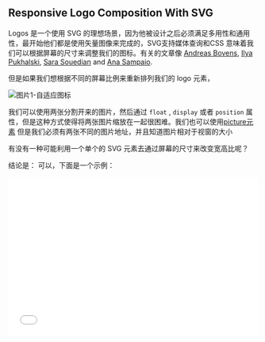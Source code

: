 ## Responsive Logo Composition With SVG


Logos 是一个使用 SVG 的理想场景，因为他被设计之后必须满足多用性和通用性，最开始他们都是使用矢量图像来完成的，SVG支持媒体查询和CSS 意味着我们可以根据屏幕的尺寸来调整我们的图标。有关的文章像 [Andreas Bovens](https://dev.opera.com/blog/how-media-queries-allow-you-to-optimize-svg-icons-for-several-sizes/), [Ilya Pukhalski](https://www.smashingmagazine.com/2014/03/rethinking-responsive-svg/), [Sara Souedian](https://tympanus.net/codrops/2014/08/19/making-svgs-responsive-with-css/) and [Ana Sampaio](http://academy.bindtuning.com/responsive-logos-with-svg/).


但是如果我们想根据不同的屏幕比例来重新排列我们的 logo  元素，

![图片1-自适应图标](https://cdn.cloudfour.com/wp-content/uploads/2016/04/exampleco-composition.png)

我们可以使用两张分割开来的图片，然后通过 ``float`` , ``display`` 或者 ``position`` 属性，但是这种方式使得将两张图片缩放在一起很困难。我们也可以使用[picture元素](https://cloudfour.com/thinks/responsive-images-101-part-6-picture-element/) 但是我们必须有两张不同的图片地址，并且知道图片相对于视窗的大小

有没有一种可能利用一个单个的 SVG 元素去通过屏幕的尺寸来改变宽高比呢？

结论是： 可以，下面是一个示例：

<iframe height="320" scrolling="no" src="//codepen.io/tylersticka/embed/yOjNpY/?height=320&amp;theme-id=dark&amp;default-tab=result&amp;embed-version=2" frameborder="no" allowtransparency="true" allowfullscreen="true" style="width: 100%;">

``<img>`` 元素的宽高都是按照百分比来定义的。注意看元素如何通过缩放来满足 ``container`` 的边缘的。当宽高比有了明显的变化的时候，它进行了重组


demo 的源码没什么关注点，神奇之处在于这个 [SVG file](https://s3-us-west-2.amazonaws.com/s.cdpn.io/62127/exampleco.svg)

让我们一步步看一下他是怎么实现的

**1. Making Our Container Responsive【将 container 变的为自适应】**

因为我们要根据容器的尺寸来改变 logo 的尺寸，所以我们不能有任何属性来定义大小或者宽高比，这就意味着我们不能写 ``viewBox`` , ``width`` , ``height``

svg 如下：

```
<svg xmlns="http://www.w3.org/2000/svg" xmlns:xlink="http://www.w3.org/1999/xlink"></svg>
```

**2. Adding Reusable Elements 【添加可复用元素】**

两个组合不同的 Logo 使用的是相同的资源，-- 一个六边形的图标和一串组合成 **ExampleCo** 的路径。 因为容器没有一个准确的大小，所以，我们将使用 ``<symbol>`` 元素来存储这些资源以及它们自身的 ``viewBox`` ,然后使用 **CSS** 对样式进行设置

```
<defs>
	<style>
		#emblem{
			fill: #39cccc;
		}
		#word{
			fill: #225b6d;
		}
	<style>
</defs>
<symbol id="emblem" viewBox="0 0 51 60">
	<!--(paths, etc.)-->
</symbol>
<symbol id="word" viewBox="0 0 200 26">
	<!--(paths, etc.)-->
</symbol>
```

**3. Creating "Wide" and "Tall" Compositions【创建 wide 、tall 的svg 组合】**

```
<svg id="wide" viewBox="0 0 260 60">
	<use xlink:href="#emblem" width="51"/>
	<use xlink:href="#word" width="200" x="60"/>
</svg>

<svg id="tall" viewBox="0 0 200 130">
	<use xlink:href="#emblem" width="80" x="60" height="92"/>
	<use xlink:href="#word" width="200" y="104" height="26"/>
</svg>
```

这个时候，这两个组合应该都显示在屏幕上


**4. Hiding or Showing Based on Aspect Ratio【基于屏幕宽高比来显示或者隐藏】**

让我们回到 CSS 的 ``<style>`` 元素，运用 ``visibility``属性和 ``min-aspect-ratio`` 来决定这两个组合 SVG 在每次变化后的显示或隐藏 

```
/**默认隐藏 wide **/
#wide{
	visibility: hidden;
}
@media all and (min-aspect-ratio: 3/1){
	#wide {
		visibility: visible;
	}
	#tall{
		visibility: hidden;
	}
}
```
如果元素的宽高比大于 3:1 的话，那么宽图标就上线了

**5. Displaying in Our Page**

上面就算是资源写好了，剩下的就是将资源引入到页面中了，我们还应该提供一个默认的宽度和高度来防止 css 加载失败（因为我们在 SVG 的文件中没有做任何的默认处理）

```
<img id="logo" src="logo.svg" alt="ExampleCo" width="200" height="130">
```
然后我们可以在 **CSS** 中重新定义图片的宽高了，本 Demo 用的是 百分比：

```
	#logo{
		display:block;
		width:100%;
		height:33.3%;
	}
```

**Is This a Good Idea【这是个好办法吗？】**

有时候是的，它很灵活，只需要请求一次，可缓存，支持到IE9+

即便如此，但是媒体查询和没有 ``viewBox`` 的外部 SVG 元素可能有点难度，如果需要两个以上的这种组合，我肯定会考虑用 ``<picture>`` 代替。

**Futher Reading【扩展阅读】**

* [How to Scale SVG](https://css-tricks.com/scale-svg/) by Amelia Bellamy-Royds
* [Establishing New Viewports](https://sarasoueidan.com/blog/nesting-svgs/)by Sara Soueidan
* [symbol attribute](https://developer.mozilla.org/zh-CN/docs/Web/SVG/Element/symbol#专有属性)